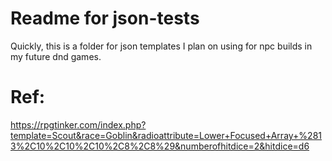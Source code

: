 # Readme for json-tests

Quickly, this is a folder for json templates I plan on using for npc builds in my future dnd games.

# Ref:

https://rpgtinker.com/index.php?template=Scout&race=Goblin&radioattribute=Lower+Focused+Array+%2813%2C10%2C10%2C10%2C8%2C8%29&numberofhitdice=2&hitdice=d6
